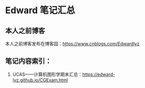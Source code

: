 # Edward 笔记汇总
## 本人之前博客
本人之前博客发布在博客园：https://www.cnblogs.com/Edwardlyz

## 笔记内容索引：

1. UCAS——计算机图形学期末汇总：https://edward-lyz.github.io/CGExam.html
